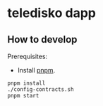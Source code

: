 # teledisko dapp

## How to develop

Prerequisites:

- Install [pnpm](https://pnpm.io/).

```
pnpm install
./config-contracts.sh
pnpm start
```
